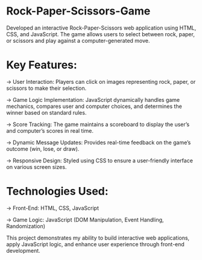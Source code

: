 # Rock-Paper-Scissors-Game
Developed an interactive Rock-Paper-Scissors web application using HTML, CSS, and JavaScript. The game allows users to select between rock, paper, or scissors and play against a computer-generated move.

# Key Features:

-> User Interaction: Players can click on images representing rock, paper, or scissors to make their selection.

-> Game Logic Implementation: JavaScript dynamically handles game mechanics, compares user and computer choices, and determines the winner based on standard rules.

-> Score Tracking: The game maintains a scoreboard to display the user’s and computer’s scores in real time.

-> Dynamic Message Updates: Provides real-time feedback on the game’s outcome (win, lose, or draw).

-> Responsive Design: Styled using CSS to ensure a user-friendly interface on various screen sizes.
 
# Technologies Used:

-> Front-End: HTML, CSS, JavaScript

-> Game Logic: JavaScript (DOM Manipulation, Event Handling, Randomization)

This project demonstrates my ability to build interactive web applications, apply JavaScript logic, and enhance user experience through front-end development.
